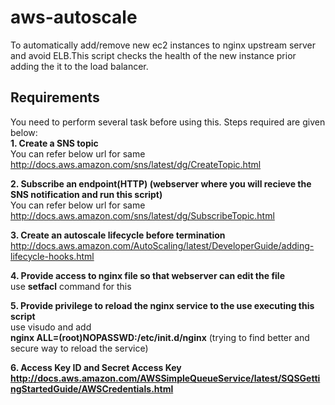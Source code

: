 # aws-autoscale
To automatically add/remove new ec2 instances to nginx upstream server and avoid ELB.This script checks the health of the new instance prior adding the it to the load balancer.

<h2>Requirements</h2>

You need to perform several task before using this. Steps required are given below:<br/>
<strong>1. Create a SNS topic</strong><br/>
    You can refer below url for same <br/>
      http://docs.aws.amazon.com/sns/latest/dg/CreateTopic.html<br/>

<strong>2. Subscribe an endpoint(HTTP) (webserver where you will recieve the SNS notification and run this script)</strong><br/>
    You can refer below url for same <br/>
      http://docs.aws.amazon.com/sns/latest/dg/SubscribeTopic.html</br>

<strong>3. Create an autoscale lifecycle before termination</strong><br/>
    http://docs.aws.amazon.com/AutoScaling/latest/DeveloperGuide/adding-lifecycle-hooks.html<br/>

<strong>4. Provide access to nginx file so that webserver can edit the file</strong><br/>
    use <strong>setfacl</strong> command for this<br/>
    
<strong>5. Provide privilege to reload the nginx service to the use executing this script</strong><br/>
    use visudo and add <br>
      <strong>nginx ALL=(root)NOPASSWD:/etc/init.d/nginx</strong> (trying to find better and secure way to reload the service)</br>

<strong>6. Access Key ID and Secret Access Key<strong></br>
    http://docs.aws.amazon.com/AWSSimpleQueueService/latest/SQSGettingStartedGuide/AWSCredentials.html</br>
      

